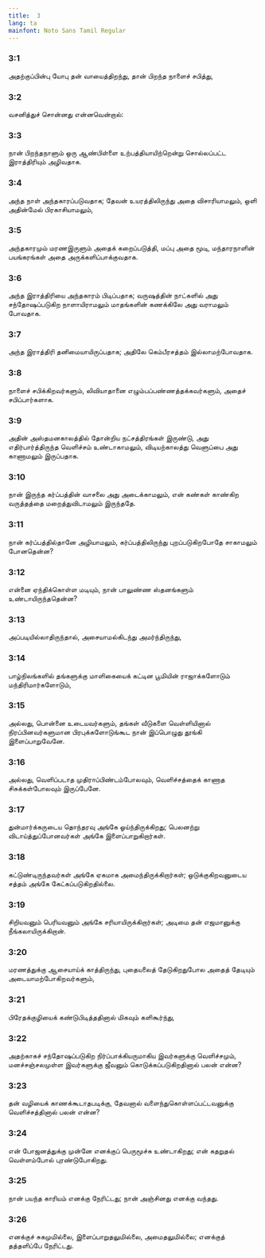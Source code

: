 ```yaml
---
title:  3
lang: ta
mainfont: Noto Sans Tamil Regular
---
```


###  3:1

அதற்குப்பின்பு யோபு தன் வாயைத்திறந்து, தான் பிறந்த நாளைச் சபித்து,

###  3:2

வசனித்துச் சொன்னது என்னவென்றால்:

###  3:3

நான் பிறந்தநாளும் ஒரு ஆண்பிள்ளை உற்பத்தியாயிற்றென்று சொல்லப்பட்ட இராத்திரியும் அழிவதாக.

###  3:4

அந்த நாள் அந்தகாரப்படுவதாக; தேவன் உயரத்திலிருந்து அதை விசாரியாமலும், ஒளி அதின்மேல் பிரகாசியாமலும்,

###  3:5

அந்தகாரமும் மரணஇருளும் அதைக் கறைப்படுத்தி, மப்பு அதை மூடி, மந்தாரநாளின் பயங்கரங்கள் அதை அருக்களிப்பாக்குவதாக.

###  3:6

அந்த இராத்திரியை அந்தகாரம் பிடிப்பதாக; வருஷத்தின் நாட்களில் அது சந்தோஷப்படுகிற நாளாயிராமலும் மாதங்களின் கணக்கிலே அது வராமலும் போவதாக.

###  3:7

அந்த இராத்திரி தனிமையாயிருப்பதாக; அதிலே கெம்பீரசத்தம் இல்லாமற்போவதாக.

###  3:8

நாளைச் சபிக்கிறவர்களும், லிவியாதானை எழும்பப்பண்ணத்தக்கவர்களும், அதைச் சபிப்பார்களாக.

###  3:9

அதின் அஸ்தமனகாலத்தில் தோன்றிய நட்சத்திரங்கள் இருண்டு, அது எதிர்பார்த்திருந்த வெளிச்சம் உண்டாகாமலும், விடியற்காலத்து வெளுப்பை அது காணாமலும் இருப்பதாக.

###  3:10

நான் இருந்த கர்ப்பத்தின் வாசலை அது அடைக்காமலும், என் கண்கள் காண்கிற வருத்தத்தை மறைத்துவிடாமலும் இருந்ததே.

###  3:11

நான் கர்ப்பத்தில்தானே அழியாமலும், கர்ப்பத்திலிருந்து புறப்படுகிறபோதே சாகாமலும் போனதென்ன?

###  3:12

என்னை ஏந்திக்கொள்ள மடியும், நான் பாலுண்ண ஸ்தனங்களும் உண்டாயிருந்ததென்ன?

###  3:13

அப்படியில்லாதிருந்தால், அசையாமல்கிடந்து அமர்ந்திருந்து,

###  3:14

பாழ்நிலங்களில் தங்களுக்கு மாளிகையைக் கட்டின பூமியின் ராஜாக்களோடும் மந்திரிமார்களோடும்,

###  3:15

அல்லது, பொன்னை உடையவர்களும், தங்கள் வீடுகளை வெள்ளியினால் நிரப்பினவர்களுமான பிரபுக்களோடுங்கூட நான் இப்பொழுது தூங்கி இளைப்பாறுவேனே.

###  3:16

அல்லது, வெளிப்படாத முதிராப்பிண்டம்போலவும், வெளிச்சத்தைக் காணாத சிசுக்கள்போலவும் இருப்பேனே.

###  3:17

துன்மார்க்கருடைய தொந்தரவு அங்கே ஓய்ந்திருக்கிறது; பெலனற்று விடாய்த்துப்போனவர்கள் அங்கே இளைப்பாறுகிறார்கள்.

###  3:18

கட்டுண்டிருந்தவர்கள் அங்கே ஏகமாக அமைந்திருக்கிறார்கள்; ஒடுக்குகிறவனுடைய சத்தம் அங்கே கேட்கப்படுகிறதில்லை.

###  3:19

சிறியவனும் பெரியவனும் அங்கே சரியாயிருக்கிறார்கள்; அடிமை தன் எஜமானுக்கு நீங்கலாயிருக்கிறான்.

###  3:20

மரணத்துக்கு ஆசையாய்க் காத்திருந்து, புதையலைத் தேடுகிறதுபோல அதைத் தேடியும் அடையாமற்போகிறவர்களும்,

###  3:21

பிரேதக்குழியைக் கண்டுபிடித்ததினால் மிகவும் களிகூர்ந்து,

###  3:22

அதற்காகச் சந்தோஷப்படுகிற நிர்ப்பாக்கியருமாகிய இவர்களுக்கு வெளிச்சமும், மனச்சஞ்சலமுள்ள இவர்களுக்கு ஜீவனும் கொடுக்கப்படுகிறதினால் பலன் என்ன?

###  3:23

தன் வழியைக் காணக்கூடாதபடிக்கு, தேவனால் வளைந்துகொள்ளப்பட்டவனுக்கு வெளிச்சத்தினால் பலன் என்ன?

###  3:24

என் போஜனத்துக்கு முன்னே எனக்குப் பெருமூச்சு உண்டாகிறது; என் கதறுதல் வெள்ளம்போல் புரண்டுபோகிறது.

###  3:25

நான் பயந்த காரியம் எனக்கு நேரிட்டது; நான் அஞ்சினது எனக்கு வந்தது.

###  3:26

எனக்குச் சுகமுமில்லை, இளைப்பாறுதலுமில்லை, அமைதலுமில்லை; எனக்குத் தத்தளிப்பே நேரிட்டது.

